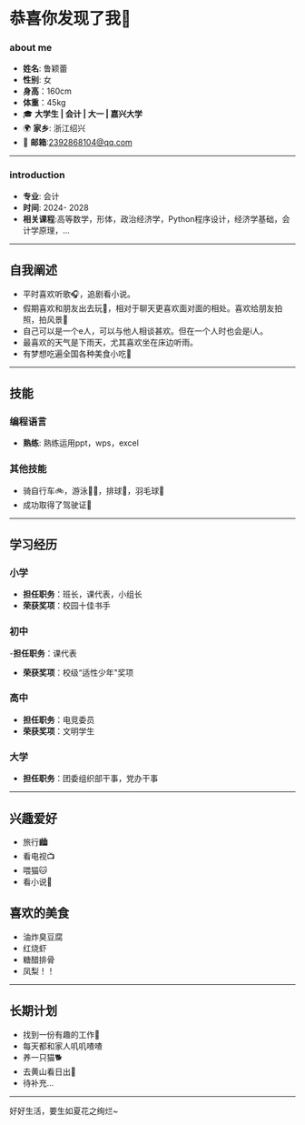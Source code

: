 # 恭喜你发现了我👋

### about me
-  **姓名**: 鲁颖蕾
-  **性别**: 女
-  **身高**：160cm
-  **体重**：45kg
- 🎓 **大学生 | 会计 | 大一 | 嘉兴大学**  
- 🌍 **家乡**: 浙江绍兴  
- 📧 **邮箱**:2392868104@qq.com 

---

### introduction
- **专业**: 会计
- **时间**: 2024- 2028
- **相关课程**:高等数学，形体，政治经济学，Python程序设计，经济学基础，会计学原理，...
---

## 自我阐述

- 平时喜欢听歌🎧，追剧看小说。
- 假期喜欢和朋友出去玩🎒，相对于聊天更喜欢面对面的相处。喜欢给朋友拍照，拍风景📸
- 自己可以是一个e人，可以与他人相谈甚欢。但在一个人时也会是i人。
- 最喜欢的天气是下雨天，尤其喜欢坐在床边听雨。
- 有梦想吃遍全国各种美食小吃🍰

---

## 技能

### 编程语言
- **熟练**: 熟练运用ppt，wps，excel



### 其他技能
- 骑自行车🚲，游泳🏊‍♀️，排球🏐，羽毛球🏸
- 成功取得了驾驶证🪪

---


## 学习经历

### 小学
- **担任职务**：班长，课代表，小组长
- **荣获奖项**：校园十佳书手

### 初中
-**担任职务**：课代表
- **荣获奖项**：校级“适性少年"奖项

### 高中
- **担任职务**：电竞委员
- **荣获奖项**：文明学生

### 大学
- **担任职务**：团委组织部干事，党办干事


---

## 兴趣爱好
- 旅行🏙️
- 看电视📺
- 喂猫🐱
- 看小说📖

## 喜欢的美食
- 油炸臭豆腐
- 红烧虾
- 糖醋排骨
- 凤梨！！

---
## 长期计划
- 找到一份有趣的工作💼
- 每天都和家人叽叽喳喳
- 养一只猫🐕
- 去黄山看日出🌄
- 待补充...

---

好好生活，要生如夏花之绚烂~
